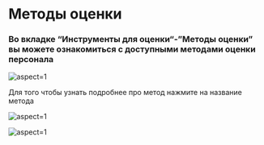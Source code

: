 # Методы оценки

### Во вкладке “Инструменты для оценки“-”Методы оценки” вы можете ознакомиться с доступными методами оценки персонала

 ![](/api/attachments.redirect?id=0d65eee9-1938-4c8c-9fed-d118cfc50df0 "aspect=1")


Для того чтобы узнать подробнее про метод нажмите на название метода

 ![](/api/attachments.redirect?id=d5922e5b-caeb-43dd-bc14-e1bed9a48066 "aspect=1")

 ![](/api/attachments.redirect?id=a57c67b7-d49b-4b96-96b4-63feaa8b5394 "aspect=1")



